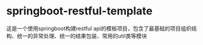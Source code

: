 # springboot-restful-template
这是一个使用springboot构建restful api的模板项目，包含了最基础的项目组织结构、统一的异常处理、统一的结果包装、常用的util类等模块
